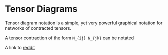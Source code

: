 
# Tensor Diagrams

Tensor diagram notation is a simple, yet very powerful
graphical notation for networks of contracted tensors.

A tensor contraction of the form ``M_{ij} N_{jk}`` can be notated 

A link to [reddit](https://reddit.com)
